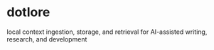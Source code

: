 # dotlore
local context ingestion, storage, and retrieval for AI-assisted writing, research, and development
